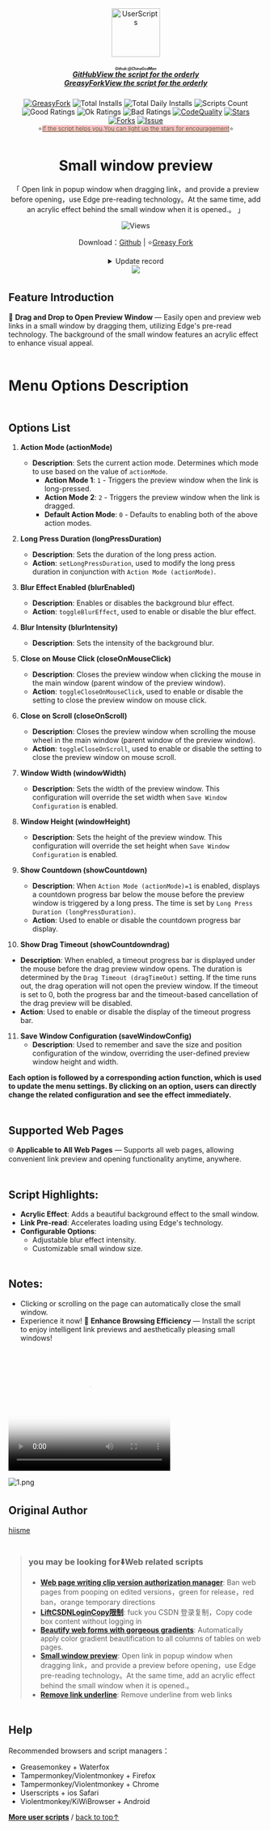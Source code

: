 <!--AUTO_SHIELDS_PLEASE_DONT_DELETE_IT-->
<center><div align="center"><a href="https://github.com/ChinaGodMan" target="_blank">
    <img height="96px" width="96px" src="https://avatars.githubusercontent.com/u/96548841?v=4" alt="UserScripts"></a>
<h5><a href="https://github.com/ChinaGodMan/UserScripts" target="_blank"><ruby>GitHubView the script for the orderly<rt>Github:@ChinaGodMan</rt></ruby></a><br><a href="https://greasyfork.org/zh-CN/scripts?by=1169082&sort=created" target="_blank">GreasyForkView the script for the orderly</a></h5>
<a href="https://greasyfork.org/users/1169082-%E4%BA%BA%E6%B0%91%E7%9A%84%E5%8B%A4%E5%8A%A1%E5%91%98?per_page=200" target="_blank"><img src="https://img.shields.io/static/v1?label=%20&message=GreasyFork&logo=greasyfork&logoColor=white&labelColor=%23670000&color=%23670000&style=for-the-badge" alt="GreasyFork"></a>
<img src="https://img.shields.io/badge/dynamic/json?&label=Total%20number%20of%20installs%20of%20all%20scripts&query=$.totalInstalls&logo=greasyfork&logoColor=white&labelColor=%23670000&color=blue&style=for-the-badge&url=https://github.com/ChinaGodMan/UserScriptsHistory/raw/main/total_installs.json" alt="Total Installs">
<img src="https://img.shields.io/badge/dynamic/json?&label=Number%20of%20all%20script%20installations%20today&query=$.totalDailyInstalls&logo=greasyfork&logoColor=white&labelColor=%23670000&color=blue&style=for-the-badge&url=https://github.com/ChinaGodMan/UserScriptsHistory/raw/main/total_installs.json" alt="Total Daily Installs">
<img src="https://img.shields.io/badge/dynamic/json?&label=Number%20of%20scripts&query=$.numScripts&logo=greasyfork&logoColor=white&labelColor=%23670000&color=blue&style=for-the-badge&url=https://github.com/ChinaGodMan/UserScriptsHistory/raw/main/total_installs.json" alt="Scripts Count"><br>
<img src="https://img.shields.io/badge/dynamic/json?&label=All%20positive%20reviews&query=$.totalGoodRatings&logo=greasyfork&logoColor=white&labelColor=%23670000&color=4CAF50&style=for-the-badge&url=https://github.com/ChinaGodMan/UserScriptsHistory/raw/main/total_installs.json" alt="Good Ratings">
<img src="https://img.shields.io/badge/dynamic/json?&label=All%20general&query=$.totalOkRatings&logo=greasyfork&logoColor=white&labelColor=%23670000&color=FF9800&style=for-the-badge&url=https://github.com/ChinaGodMan/UserScriptsHistory/raw/main/total_installs.json" alt="Ok Ratings">
<img src="https://img.shields.io/badge/dynamic/json?label=All%20negative%20reviews&query=$.totalBadRatings&logo=greasyfork&logoColor=white&labelColor=%23670000&color=F44336&style=for-the-badge&url=https://github.com/ChinaGodMan/UserScriptsHistory/raw/main/total_installs.json" alt="Bad Ratings">
<a href="https://www.codefactor.io/repository/github/ChinaGodMan/UserScripts" target="_blank"><img src="https://img.shields.io/codefactor/grade/github/chinagodman/UserScripts?label=Code quality&logo=codefactor&logoColor=white&labelColor=464646&color=b5fc7b&style=for-the-badge" alt="CodeQuality"></a>
<a href="https://github.com/ChinaGodMan/UserScripts" target="_blank"><img src="https://img.shields.io/github/stars/ChinaGodMan/UserScripts?label=star&logo=github&logoColor=white&labelColor=black&color=FF69B4&style=for-the-badge" alt="Stars"></a>
<a href="https://github.com/ChinaGodMan/UserScripts" target="_blank"><img src="https://img.shields.io/github/forks/ChinaGodMan/UserScripts?label=Fork&logo=github&logoColor=white&labelColor=black&color=grey&style=for-the-badge" alt="Forks"></a>
<a href="https://github.com/ChinaGodMan/UserScripts/issues" target="_blank"><img src="https://img.shields.io/github/issues/ChinaGodMan/UserScripts?label=issues&logo=github&logoColor=white&labelColor=black&style=for-the-badge" alt="Issue"></a>
<center><div align="center"><sub>⭐<a href="https://github.com/ChinaGodMan/UserScripts" target="_blank" style="color: #556B2F; background-color: pink;">If the script helps you,You can light up the stars for encouragement</a>⭐</sub></div></center>
</div></center>
<img height=6px width="100%" src="https://media.chatgptautorefresh.com/images/separators/gradient-aqua.png?latest">
<!--AUTO_SHIELDS_PLEASE_DONT_DELETE_IT-END-->
<center><div align="center">
    <h1>Small window preview</h1>
    <p>「 Open link in popup window when dragging link，and provide a preview before opening，use Edge pre-reading technology。At the same time, add an acrylic effect behind the small window when it is opened.。 」</p>
    <img src="https://views.whatilearened.today/views/github/504880/hmjz100.svg" alt="Views">
    <p>Download：<a href="https://github.com/ChinaGodMan/UserScripts/tree/main/Script details/popup-window">Github</a> | ⭐<a
            href="https://greasyfork.org/zh-CN/scripts/504880">Greasy
            Fork</a></p><details><summary>Update record</summary><h1><strong>🛠️ Small Window Preview Change log</strong></h1>
<h3><strong>📅 2024/9/10 11:05  - Ver 2.5.1.0</strong></h3>
<p><strong>repair</strong>: The problem of not being able to read the size and position of the pop-up window across sources。<br />
<strong>New</strong>: When the pop-up window location cannot be read across sources，Will send information to the pop-up window，Allow pop-ups to set their own size and position。</p>
<hr />
<h3><strong>📅 2024/9/10 09:24  - Ver 2.5.0.0</strong></h3>
<p><strong>grateful</strong>: <a href="https://greasyfork.org/zh-CN/users/20361">tony0809</a> code contributions。<br />
<strong>New</strong>:<br />
• turn on <code>Record window position</code> hour，Automatically record current domain name configuration。<br />
• Find window configuration logic：Domain name configuration → Custom window configuration → Script comes with configuration。<br />
• No manual editing required for configuration,The script will automatically update the domain configuration when you change the window size.Every time you change the window size it will be recorded in the global custom configuration<br />
• Configuration rules reference<a href="https://greasyfork.org/zh-CN/scripts/504880-small-window-preview/discussions/258907#comment-529654">#529654</a>   <br />
• Please refer to the video below for a demonstration of the new features.。</p>
<hr />
<h3><strong>📅 2024/9/3 05:26 - Ver 2.4.0.20</strong></h3>
<p><strong>repair</strong>: <a href="https://greasyfork.org/zh-CN/scripts/504880-small-window-preview/discussions/258301#comment-527837">#527837</a> event error，Modified to check mouse <code>y</code> axis &lt; 1 Determine if the move is on a browser tab。</p>
<hr />
<h3><strong>📅 2024/9/2 05:34  - Ver 2.4.0.18</strong></h3>
<p><strong>New</strong>: <a href="https://greasyfork.org/zh-CN/scripts/504880-small-window-preview/discussions/258301#comment-527625">#527625</a><br />
• Pressing the keyboard in long-press mouse mode does not trigger the preview window。<br />
• When dragging a link to a new label in drag mode, the preview window will not be triggered.。</p>
<hr />
<h3><strong>📅 2024/8/29 08:39 - Ver 2.4.0.9</strong></h3>
<p><strong>New</strong>: Add timeout to display progress bar when dragging，Cancel drag and drop to open preview window when time runs out。</p>
<hr />
<h3><strong>📅 2024/8/29 06:28 - Ver 2.4.0.8</strong></h3>
<p><strong>optimization</strong>: Remove the logic of monitoring mouse movement when long-pressed，Change to monitor the mouse and cancel the opening of the preview window when it enters the dragging state.。<a href="https://greasyfork.org/zh-CN/scripts/504880-small-window-preview/discussions/257270#comment-526172">#526172</a></p>
<hr />
<h3><strong>📅 2024/8/27 00:33 - Ver 2.4.0.5</strong></h3>
<p><strong>repair</strong>: <a href="https://greasyfork.org/zh-CN/scripts/504880-small-window-preview/discussions/257270#comment-526054">#526054</a> feedbackBUG：<br />
• Fixed the probability issue that the time bar cannot be triggered to open the preview window after closing the preview window.。</p>
<hr />
<h3><strong>📅 2024/8/25 04:59  - Ver 2.4.0.2</strong></h3>
<p><strong>New</strong>: <a href="https://greasyfork.org/zh-CN/scripts/504880/discussions/257270">#257270</a><br />
• Added display countdown when long press，Added function to remember window position。</p>
<hr />
<h3><strong>📅 2024/8/24 07:29  - Ver 2.4</strong></h3>
<p><strong>optimization</strong>: Add language pack，Optimize script performance。</p>
<hr />
<h3><strong>📅 2024/8/23 08:12  - Ver 2.4</strong></h3>
<p><strong>optimization</strong>: compatible Chrome plug-in <code>Google Chrome super drag 0.9.9</code>。<br />
<strong>repair</strong>: Fixed the problem that the acrylic layer does not close when clicking the close button of the small window。</p></details> 
    <img src="https://raw.gitmirror.com/ChinaGodMan/UserScriptsHistory/main/stats/504880.png">
</div></center>

<img height=6px width="100%" src="https://media.chatgptautorefresh.com/images/separators/gradient-aqua.png?latest">

## Feature Introduction
🔗 **Drag and Drop to Open Preview Window** — Easily open and preview web links in a small window by dragging them, utilizing Edge's pre-read technology. The background of the small window features an acrylic effect to enhance visual appeal.

<img height=6px width="100%" src="https://media.chatgptautorefresh.com/images/separators/gradient-aqua.png?latest">

# Menu Options Description

<img height=6px width="100%" src="https://media.chatgptautorefresh.com/images/separators/gradient-aqua.png?latest">

## Options List

1. **Action Mode (actionMode)**
   - **Description**: Sets the current action mode. Determines which mode to use based on the value of `actionMode`.
     - **Action Mode 1**: `1` - Triggers the preview window when the link is long-pressed.
     - **Action Mode 2**: `2` - Triggers the preview window when the link is dragged.
     - **Default Action Mode**: `0` - Defaults to enabling both of the above action modes.

2. **Long Press Duration (longPressDuration)**
   - **Description**: Sets the duration of the long press action.
   - **Action**: `setLongPressDuration`, used to modify the long press duration in conjunction with `Action Mode (actionMode)`.

3. **Blur Effect Enabled (blurEnabled)**
   - **Description**: Enables or disables the background blur effect.
   - **Action**: `toggleBlurEffect`, used to enable or disable the blur effect.

4. **Blur Intensity (blurIntensity)**
   - **Description**: Sets the intensity of the background blur.

5. **Close on Mouse Click (closeOnMouseClick)**
   - **Description**: Closes the preview window when clicking the mouse in the main window (parent window of the preview window).
   - **Action**: `toggleCloseOnMouseClick`, used to enable or disable the setting to close the preview window on mouse click.

6. **Close on Scroll (closeOnScroll)**
   - **Description**: Closes the preview window when scrolling the mouse wheel in the main window (parent window of the preview window).
   - **Action**: `toggleCloseOnScroll`, used to enable or disable the setting to close the preview window on mouse scroll.

7. **Window Width (windowWidth)**
   - **Description**: Sets the width of the preview window. This configuration will override the set width when `Save Window Configuration` is enabled.

8. **Window Height (windowHeight)**
   - **Description**: Sets the height of the preview window. This configuration will override the set height when `Save Window Configuration` is enabled.

9. **Show Countdown (showCountdown)**
   - **Description**: When `Action Mode (actionMode)=1` is enabled, displays a countdown progress bar below the mouse before the preview window is triggered by a long press. The time is set by `Long Press Duration (longPressDuration)`.
   - **Action**: Used to enable or disable the countdown progress bar display.

10. **Show Drag Timeout (showCountdowndrag)**
   - **Description**: When enabled, a timeout progress bar is displayed under the mouse before the drag preview window opens. The duration is determined by the `Drag Timeout (dragTimeOut)` setting. If the time runs out, the drag operation will not open the preview window. If the timeout is set to 0, both the progress bar and the timeout-based cancellation of the drag preview will be disabled.
   - **Action**: Used to enable or disable the display of the timeout progress bar.

11. **Save Window Configuration (saveWindowConfig)**
    - **Description**: Used to remember and save the size and position configuration of the window, overriding the user-defined preview window height and width.

**Each option is followed by a corresponding action function, which is used to update the menu settings. By clicking on an option, users can directly change the related configuration and see the effect immediately.**

<img height=6px width="100%" src="https://media.chatgptautorefresh.com/images/separators/gradient-aqua.png?latest">

## Supported Web Pages
🌐 **Applicable to All Web Pages** — Supports all web pages, allowing convenient link preview and opening functionality anytime, anywhere.

<img height=6px width="100%" src="https://media.chatgptautorefresh.com/images/separators/gradient-aqua.png?latest">

## Script Highlights:

- **Acrylic Effect**: Adds a beautiful background effect to the small window.
- **Link Pre-read**: Accelerates loading using Edge's technology.
- **Configurable Options**:
  - Adjustable blur effect intensity.
  - Customizable small window size.

<img height=6px width="100%" src="https://media.chatgptautorefresh.com/images/separators/gradient-aqua.png?latest">

## Notes:
- Clicking or scrolling on the page can automatically close the small window.
- Experience it now!
🚀 **Enhance Browsing Efficiency** — Install the script to enjoy intelligent link previews and aesthetically pleasing small windows!

<video src="https://github.com/ChinaGodMan/UserScripts/raw/main/Script%20details/popup-window/preview/video.mp4"
       poster="https://greasyfork.s3.us-east-2.amazonaws.com/45120umjmiqk1lfkh0116ad6pnui"
       width="320" height="240" controls loop>
</video>

![1.png](https://greasyfork.s3.us-east-2.amazonaws.com/45120umjmiqk1lfkh0116ad6pnui)
<img height=6px width="100%" src="https://media.chatgptautorefresh.com/images/separators/gradient-aqua.png?latest">

## Original Author
 [hiisme](https://greasyfork.org/zh-CN/scripts/504567)





<!--AUTO_ABOUT_PLEASE_DONT_DELETE_IT-->
<img height="6px" width="100%" src="https://media.chatgptautorefresh.com/images/separators/gradient-aqua.png?latest">

> ### you may be looking for⬇️Web related scripts
> - [**Web page writing clip version authorization manager**](https://greasyfork.org/scripts/497403): Ban web pages from pooping on edited versions，green for release，red ban，orange temporary directions
> - [**LiftCSDNLoginCopy限制**](https://greasyfork.org/scripts/505207): fuck you CSDN 登录复制，Copy code box content without logging in
> - [**Beautify web forms with gorgeous gradients**](https://greasyfork.org/scripts/507036): Automatically apply color gradient beautification to all columns of tables on web pages.
> - [**Small window preview**](https://greasyfork.org/scripts/504880): Open link in popup window when dragging link，and provide a preview before opening，use Edge pre-reading technology。At the same time, add an acrylic effect behind the small window when it is opened.。
> - [**Remove link underline**](https://greasyfork.org/scripts/498625): Remove underline from web links

<!--AUTO_ABOUT_PLEASE_DONT_DELETE_IT-END-->
<!--AUTO_HELP_PLEASE_DONT_DELETE_IT-->

<img height=6px width="100%" src="https://media.chatgptautorefresh.com/images/separators/gradient-aqua.png?latest">

## Help

 Recommended browsers and script managers：
*   Greasemonkey + Waterfox
*   Tampermonkey/Violentmonkey + Firefox
*   Tampermonkey/Violentmonkey + Chrome
*   Userscripts + ios Safari
*   Violentmonkey/KiWiBrowser + Android
  
<p><a href="https://github.com/ChinaGodMan/UserScripts"><strong>More user scripts</strong></a> /
<a href="#top">back to top↑</a></p>

<!--AUTO_HELP_PLEASE_DONT_DELETE_IT-END-->
